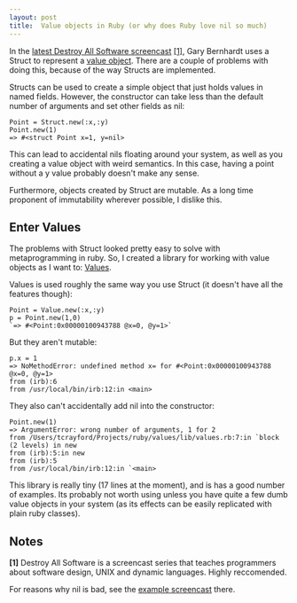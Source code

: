 ```yaml
---
layout: post
title:  Value objects in Ruby (or why does Ruby love nil so much)
---
```


In the [latest Destroy All Software screencast](https://www.destroyallsoftware.com/screencasts/catalog/extracting-domain-objects) <a href='#footnotes'><span class='footnote'>[1]</span></a>, Gary Bernhardt uses a Struct to represent a [value object](http://c2.com/cgi/wiki?ValueObject). There are a couple of problems with doing this, because of the way Structs are implemented.

Structs can be used to create a simple object that just holds values in named fields. However, the constructor can take less than the default number of arguments and set other fields as nil:

    Point = Struct.new(:x,:y)
    Point.new(1)
    => #<struct Point x=1, y=nil>

This can lead to accidental nils floating around your system, as well as you creating a value object with weird semantics. In this case, having a point without a y value probably doesn't make any sense.

Furthermore, objects created by Struct are mutable. As a long time proponent of immutability wherever possible, I dislike this.

Enter Values
------------
The problems with Struct looked pretty easy to solve with metaprogramming in ruby. So, I created a library for working with value objects as I want to: [Values](https://github.com/tcrayford/Values).

Values is used roughly the same way you use Struct (it doesn't have all the features though):

    Point = Value.new(:x,:y)
    p = Point.new(1,0)
    `=> #<Point:0x00000100943788 @x=0, @y=1>`

But they aren't mutable:

    p.x = 1
    => NoMethodError: undefined method x= for #<Point:0x00000100943788 @x=0, @y=1>
    from (irb):6
    from /usr/local/bin/irb:12:in <main>

They also can't accidentally add nil into the constructor:

    Point.new(1)
    => ArgumentError: wrong number of arguments, 1 for 2
    from /Users/tcrayford/Projects/ruby/values/lib/values.rb:7:in `block (2 levels) in new
    from (irb):5:in new
    from (irb):5
    from /usr/local/bin/irb:12:in `<main>

This library is really tiny (17 lines at the moment), and is has a good number of examples. Its probably not worth using unless you have quite a few dumb value objects in your system (as its effects can be easily replicated with plain ruby classes).

<div id='footnotes'><h2>Notes</h2>
<p><strong>[1]</strong>
Destroy All Software is a screencast series that teaches programmers about software design, UNIX and dynamic languages. Highly reccomended.</p>

<p>For reasons why nil is bad, see the <a href='https://www.destroyallsoftware.com/screencasts/catalog/how-and-why-to-avoid-nil'>example screencast</a> there.</p>
</div>
